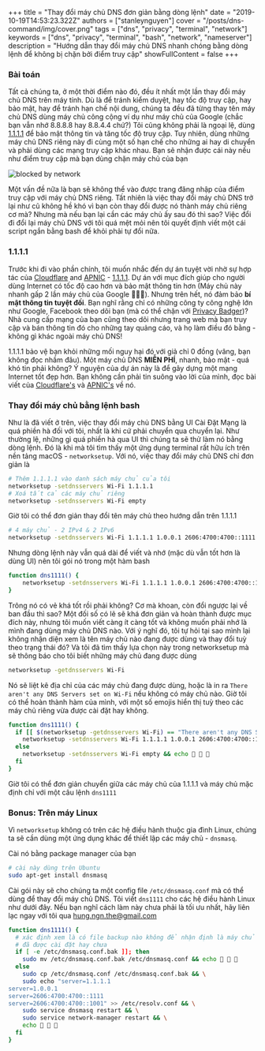 +++
title = "Thay đổi máy chủ DNS đơn giản bằng dòng lệnh"
date = "2019-10-19T14:53:23.322Z"
authors = ["stanleynguyen"]
cover = "/posts/dns-command/img/cover.png"
tags = ["dns", "privacy", "terminal", "network"]
keywords = ["dns", "privacy", "terminal", "bash", "network", "nameserver"]
description = "Hướng dẫn thay đổi máy chủ DNS nhanh chóng bằng dòng lệnh để không bị chặn bởi điểm truy cập"
showFullContent = false
+++

### Bài toán

Tất cả chúng ta, ở một thời điểm nào đó, đều ít nhất một lần thay đổi máy chủ DNS trên máy tính.
Dù là để tránh kiểm duyệt, hay tốc độ truy cập, hay bảo mật, hay để tránh hạn chế nội dung, chúng ta đều đã từng thay tên máy chủ DNS dùng máy chủ công cộng ví dụ như máy chủ của Google (chắc bạn vẫn nhớ 8.8.8.8 hay 8.8.4.4 chứ?)
Tôi cũng không phải là ngoại lệ, dùng [1.1.1.1](https://1.1.1.1/dns/) để bảo mật thông tin và tăng tốc độ truy cập.
Tuy nhiên, dùng những máy chủ DNS riêng này đi cùng một số hạn chế cho những ai hay di chuyển và phải dùng các mạng truy cập khác nhau.
Bạn sẽ nhận được cái này nếu như điểm truy cập mà bạn dùng chặn máy chủ của bạn

![blocked by network](/posts/dns-command/img/blocked.png)

Một vấn đề nữa là bạn sẽ không thể vào được trang đăng nhập của điểm truy cập với máy chủ DNS riêng.
Tất nhiên là việc thay đổi máy chủ DNS trở lại như cũ không hề khó vì bạn còn thay đổi được nó thành máy chủ riêng cơ mà?
Nhưng mà nếu bạn lại cần các máy chủ ấy sau đó thì sao?
Việc đổi đi đổi lại máy chủ DNS với tôi quá mệt mỏi nên tôi quyết định viết một cái script ngắn bằng bash để khỏi phải tự đổi nữa.

### 1.1.1.1

Trước khi đi vào phần chính, tôi muốn nhắc đến dự án tuyệt vời nhờ sự hợp tác của [Cloudflare](https://www.cloudflare.com/) and [APNIC](https://www.apnic.net/) - [1.1.1.1](https://1.1.1.1/dns/).
Dự án với mục đích giúp cho người dùng Internet có tốc độ cao hơn và bảo mật thông tin hơn (Máy chủ này nhanh gấp 2 lần máy chủ của Google 🚀🚀🚀).
Nhưng trên hết, nó đảm bảo **bí mật thông tin tuyệt đối**.
Bạn nghĩ rằng chỉ có những công ty công nghệ lớn như Google, Facebook theo dõi bạn (mà có thể chặn với [Privacy Badger](https://www.eff.org/privacybadger))?
Nhà cung cấp mạng của bạn cũng theo dõi nhưng trang web mà bạn truy cập và bán thông tin đó cho những tay quảng cáo, và họ làm điều đó bằng - không gì khác ngoài máy chủ DNS!

1.1.1.1 bảo vệ bạn khỏi những mối nguy hại đó với giả chỉ 0 đồng (vâng, bạn không đọc nhầm đâu).
Một máy chủ DNS **MIỄN PHÍ**, nhanh, bảo mật - quá khó tin phải không?
Ý nguyện của dự án này là để gây dựng một mạng Internet tốt đẹp hơn.
Bạn không cần phải tin suông vào lời của mình, đọc bài viết của [Cloudflare's](https://blog.cloudflare.com/announcing-1111/) và [APNIC's](https://labs.apnic.net/?p=1127) về nó.

### Thay đổi máy chủ bằng lệnh bash

Như là đã viết ở trên, việc thay đổi máy chủ DNS bằng UI Cài Đặt Mạng là quá phiền hà đối với tôi, nhất là khi cứ phải chuyển qua chuyển lại.
Như thường lệ, những gì quá phiền hà qua UI thì chúng ta sẽ thử làm nó bằng dòng lệnh.
Đó là khi mà tôi tìm thấy một ứng dụng terminal rất hữu ích trên nền tảng macOS - `networksetup`.
Với nó, việc thay đổi máy chủ DNS chỉ đơn giản là

```bash
# Thêm 1.1.1.1 vào danh sách máy chủ của tôi
networksetup -setdnsservers Wi-Fi 1.1.1.1
# Xoá tất cả các máy chủ riêng
networksetup -setdnsservers Wi-Fi empty
```

Giờ tôi có thể đơn giản thay đổi tên máy chủ theo hướng dẫn trên 1.1.1.1

```bash
# 4 máy chủ - 2 IPv4 & 2 IPv6
networksetup -setdnsservers Wi-Fi 1.1.1.1 1.0.0.1 2606:4700:4700::1111 2606:4700:4700::1001
```

Nhưng dòng lệnh này vẫn quá dài để viết và nhớ (mặc dù vẫn tốt hơn là dùng UI) nên tôi gói nó trong một hàm bash

```bash
function dns1111() {
    networksetup -setdnsservers Wi-Fi 1.1.1.1 1.0.0.1 2606:4700:4700::1111 2606:4700:4700::1001
}
```

Trông nó có vẻ khá tốt rồi phải không? Cơ mà khoan, còn đổi ngược lại về ban đầu thì sao?
Một đối số có lẽ sẽ khá đơn giản và hoàn thành được mục đích này, nhưng tôi muốn viết càng ít càng tốt và không muốn phải nhớ là mình đang dùng máy chủ DNS nào.
Với ý nghĩ đó, tôi tự hỏi tại sao mình lại không nhận diện xem là tên máy chủ nào đang được dùng và thay đổi tuỳ theo trạng thái đó?
Và tôi đã tìm thấy lựa chọn này trong networksetup mà sẽ thông báo cho tôi biết những máy chủ đang được dùng

```bash
networksetup -getdnsservers Wi-Fi
```

Nó sẽ liệt kê địa chỉ của các máy chủ đang được dùng, hoặc là in ra `There aren't any DNS Servers set on Wi-Fi` nếu không có máy chủ nào.
Giờ tôi có thể hoàn thành hàm của mình, với một số emojis hiển thị tuỳ theo các máy chủ riêng vừa được cài đặt hay không.

```bash
function dns1111() {
  if [[ $(networksetup -getdnsservers Wi-Fi) == "There aren't any DNS Servers set on Wi-Fi"* ]]; then
    networksetup -setdnsservers Wi-Fi 1.1.1.1 1.0.0.1 2606:4700:4700::1111 2606:4700:4700::1001 && echo 🚀 🚀 🚀
  else
    networksetup -setdnsservers Wi-Fi empty && echo 🚦 🚦 🚦
  fi
}
```

Giờ tôi có thể đơn giản chuyển giữa các máy chủ của 1.1.1.1 và máy chủ mặc định chỉ với một câu lệnh `dns1111`

### Bonus: Trên máy Linux

Vì `networksetup` không có trên các hệ điều hành thuộc gia đình Linux, chúng ta sẽ cần dùng một ứng dụng khác để thiết lập các máy chủ - `dnsmasq`.

Cài nó bằng package manager của bạn

```bash
# cài này dùng trên Ubuntu
sudo apt-get install dnsmasq
```

Cài gói này sẽ cho chúng ta một config file `/etc/dnsmasq.conf` mà có thể dùng để thay đổi máy chủ DNS.
Tôi viết `dns1111` cho các hệ điều hành Linux như dưới đây.
Nếu bạn nghĩ cách làm này chưa phải là tối ưu nhất, hãy liên lạc ngay với tôi qua [hung.ngn.the@gmail.com](mailto:hung.ngn.the@gmail.com)

```bash
function dns1111() {
  # xác định xem là có file backup nào không để nhận định là máy chủ riêng
  # đã được cài đặt hay chưa
  if [ -e /etc/dnsmasq.conf.bak ]]; then
    sudo mv /etc/dnsmasq.conf.bak /etc/dnsmasq.conf && echo 🚦 🚦 🚦
  else
    sudo cp /etc/dnsmasq.conf /etc/dnsmasq.conf.bak && \
    sudo echo "server=1.1.1.1
server=1.0.0.1
server=2606:4700:4700::1111
server=2606:4700:4700::1001" >> /etc/resolv.conf && \
    sudo service dnsmasq restart && \
    sudo service network-manager restart && \
    echo 🚀 🚀 🚀
  fi
}
```
